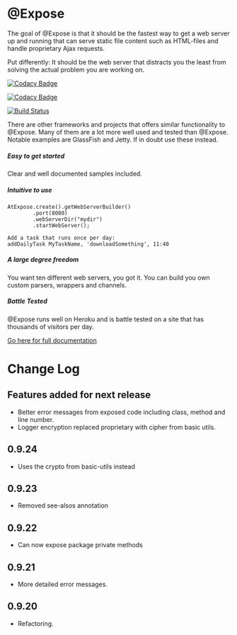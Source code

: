 # @Expose

The goal of @Expose is that it should be the fastest way to get a web server up and running that can 
serve static file content such as HTML-files and handle proprietary Ajax requests. 

Put differently: It should be the web server that distracts you the least from solving the actual problem you are working on.

[![Codacy Badge](https://api.codacy.com/project/badge/Grade/20d9426304f246c18f22402af9cb22bb)](https://www.codacy.com?utm_source=github.com&amp;utm_medium=referral&amp;utm_content=Schinzel/atexpose&amp;utm_campaign=Badge_Grade)

[![Codacy Badge](https://api.codacy.com/project/badge/Coverage/20d9426304f246c18f22402af9cb22bb)](https://www.codacy.com?utm_source=github.com&amp;utm_medium=referral&amp;utm_content=Schinzel/atexpose&amp;utm_campaign=Badge_Coverage)

[![Build Status](https://travis-ci.org/Schinzel/atexpose.svg?branch=master)](https://travis-ci.org/Schinzel/atexpose)

There are other frameworks and projects that offers similar functionality to
@Expose. Many of them are a lot more well used and tested than @Expose. Notable
examples are GlassFish and Jetty. If in doubt use these instead. 


##### Easy to get started
Clear and well documented samples included.

##### Intuitive to use
```
AtExpose.create().getWebServerBuilder()
        .port(8080)
        .webServerDir("mydir")
        .startWebServer();

Add a task that runs once per day:
addDailyTask MyTaskName, 'downloadSomething', 11:40
```
##### A large degree freedom
You want ten different web servers, you got it. You can build you own custom parsers, wrappers and channels. 


##### Battle Tested
@Expose runs well on Heroku and is battle tested on a site that has thousands of visitors per day.




<a href="https://sites.google.com/schinzel.io/atexpose" target="_blank">Go here for full documentation</a>

# Change Log
## Features added for next release
- Better error messages from exposed code including class, method and line number. 
- Logger encryption replaced proprietary with cipher from basic utils.

## 0.9.24
- Uses the crypto from basic-utils instead

## 0.9.23
- Removed see-alsos annotation

## 0.9.22
- Can now expose package private methods

## 0.9.21
- More detailed error messages. 

## 0.9.20
- Refactoring. 
